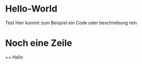 # Hello-World
Test
Hier kommt zum Beispiel ein Code oder beschreibung rein
# Noch eine Zeile
++ Hallo
